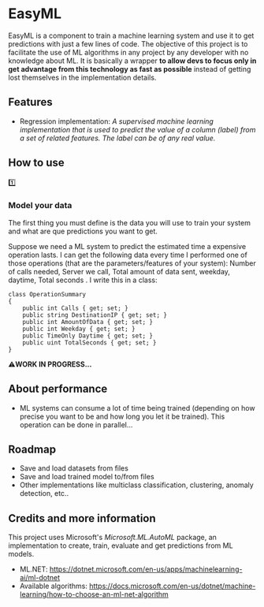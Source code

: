 ﻿# EasyML
EasyML is a component to train a machine learning system and use it to get predictions with just a few lines of code. The objective of this project is to facilitate the use of ML algorithms in any project by any developer with no knowledge about ML. It is basically a wrapper **to allow devs to focus only in get advantage from this technology as fast as possible** instead of getting lost themselves in the implementation details.

 

## Features
- Regression implementation: *A supervised machine learning implementation that is used to predict the value of a column (label) from a set of related features. The label can be of any real value.*


## How to use
1️⃣
### Model your data
The first thing you must define is the data you will use to train your system and what are que predictions you want to get.

Suppose we need a ML system to predict the estimated time a expensive operation lasts. I can get the following data every time I performed one of those operations (that are the parameters/features of your system): Number of calls needed, Server we call, Total amount of data sent, weekday, daytime, Total seconds .
I write this in a class:
```
class OperationSummary
{
	public int Calls { get; set; }
	public string DestinationIP { get; set; }
	public int AmountOfData { get; set; }
	public int Weekday { get; set; }
	public TimeOnly Daytime { get; set; }
	public uint TotalSeconds { get; set; }
}
```

⚠️**WORK IN PROGRESS...**


## About performance
- ML systems can consume a lot of time being trained (depending on how precise you want to be and how long you let it be trained). This operation can be done in parallel...

## Roadmap
- Save and load datasets from files
- Save and load trained model to/from files
- Other implementations like multiclass classification, clustering, anomaly detection, etc..

## Credits and more information
This project uses Microsoft's *Microsoft.ML.AutoML* package, an implementation to create, train, evaluate and get predictions from ML models. 

- ML.NET: https://dotnet.microsoft.com/en-us/apps/machinelearning-ai/ml-dotnet
- Available algorithms: https://docs.microsoft.com/en-us/dotnet/machine-learning/how-to-choose-an-ml-net-algorithm
